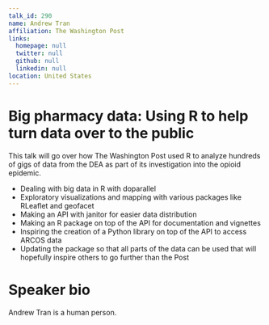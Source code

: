 ```yaml
---
talk_id: 290
name: Andrew Tran
affiliation: The Washington Post
links:
  homepage: null
  twitter: null
  github: null
  linkedin: null
location: United States
---
```


# Big pharmacy data: Using R to help turn data over to the public

This talk will go over how The Washington Post used R to analyze hundreds of gigs of data from the DEA as part of its investigation into the opioid epidemic. 

* Dealing with big data in R with doparallel
* Exploratory visualizations and mapping with various packages like RLeaflet and geofacet
* Making an API with janitor for easier data distribution
* Making an R package on top of the API for documentation and vignettes
* Inspiring the creation of a Python library on top of the API to access ARCOS data
* Updating the package so that all parts of the data can be used that will hopefully inspire others to go further than the Post

# Speaker bio

Andrew Tran is a human person.
